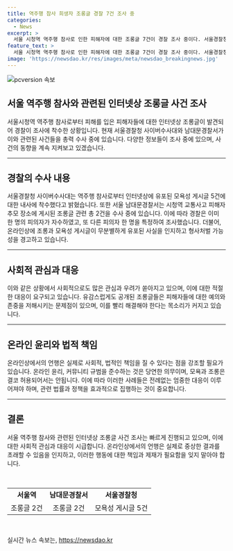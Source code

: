 ```yaml
---
title: 역주행 참사 희생자 조롱글 경찰 7건 조사 중
categories:
  - News
excerpt: >
  서울 시청역 역주행 참사로 인한 피해자에 대한 조롱글 7건이 경찰 조사 중이다. 서울경찰청 사이버수사대는 모욕성 게시글 5건에 대한 입건 전 조사에 착수했으며, 남대문경찰서는 시청역 교통사고 피해자 추모 장소에 게시된 조롱글 2건을 수사 중이다. 이에 대해 피의자 한 명이 자수하고 다른 한 명이 특정되어 조사를 받았다. 경찰은 온라인상 조롱 및 모욕 게시물에 대해 형사처벌을 경고했다. (150자)
feature_text: >
  서울 시청역 역주행 참사로 인한 피해자에 대한 조롱글 7건이 경찰 조사 중이다. 서울경찰청 사이버수사대는 모욕성 게시글 5건에 대한 입건 전 조사에 착수했으며, 남대문경찰서는 시청역 교통사고 피해자 추모 장소에 게시된 조롱글 2건을 수사 중이다. 이에 대해 피의자 한 명이 자수하고 다른 한 명이 특정되어 조사를 받았다. 경찰은 온라인상 조롱 및 모욕 게시물에 대해 형사처벌을 경고했다. (150자)
image: 'https://newsdao.kr/res/images/meta/newsdao_breakingnews.jpg'
---
```


<p><img src="https://newsdao.kr/res/images/meta/newsdao_breakingnews.jpg" alt="pcversion 속보" /></p>

<h2>서울 역주행 참사와 관련된 인터넷상 조롱글 사건 조사</h2>

<p data-ke-size="size16">서울시청역 역주행 참사로부터 피해를 입은 피해자들에 대한 인터넷상 조롱글이 발견되어 경찰이 조사에 착수한 상황입니다. 현재 서울경찰청 사이버수사대와 남대문경찰서가 이와 관련된 사건들을 총력 수사 중에 있습니다. 다양한 정보들이 조사 중에 있으며, 사건의 동향을 계속 지켜보고 있겠습니다.</p>

<hr>

<h2 data-ke-size="size26">경찰의 수사 내용</h2>

<p data-ke-size="size16">서울경찰청 사이버수사대는 역주행 참사로부터 인터넷상에 유포된 모욕성 게시글 5건에 대한 내사에 착수했다고 밝혔습니다. 또한 서울 남대문경찰서는 시청역 교통사고 피해자 추모 장소에 게시된 조롱글 관련 총 2건을 수사 중에 있습니다. 이에 따라 경찰은 이미 한 명의 피의자가 자수하였고, 또 다른 피의자 한 명을 특정하여 조사했습니다. 더불어, 온라인상에 조롱과 모욕성 게시글이 무분별하게 유포된 사실을 인지하고 형사처벌 가능성을 경고하고 있습니다.</p>

<hr>

<h2 data-ke-size="size26">사회적 관심과 대응</h2>

<p data-ke-size="size16">이와 같은 상황에서 사회적으로도 많은 관심과 우려가 쏟아지고 있으며, 이에 대한 적절한 대응이 요구되고 있습니다. 유감스럽게도 공개된 조롱글들은 피해자들에 대한 예의와 존중을 저해시키는 문제점이 있으며, 이를 빨리 해결해야 한다는 목소리가 커지고 있습니다.</p>

<hr>

<h2 data-ke-size="size26">온라인 윤리와 법적 책임</h2>

<p data-ke-size="size16">온라인상에서의 언행은 실제로 사회적, 법적인 책임을 질 수 있다는 점을 강조할 필요가 있습니다. 온라인 윤리, 커뮤니티 규범을 준수하는 것은 당연한 의무이며, 모욕과 조롱은 결코 허용되어서는 안됩니다. 이에 따라 이러한 사례들은 전례없는 엄중한 대응이 이루어져야 하며, 관련 법률과 정책을 효과적으로 집행하는 것이 중요합니다.</p>

<hr>

<h2 data-ke-size="size26">결론</h2>

<p data-ke-size="size16">서울 역주행 참사와 관련된 인터넷상 조롱글 사건 조사는 빠르게 진행되고 있으며, 이에 대한 사회적 관심과 대응이 시급합니다. 온라인상에서의 언행은 실제로 중상한 결과를 초래할 수 있음을 인지하고, 이러한 행동에 대한 책임과 제재가 필요함을 잊지 말아야 합니다. </p>

<p data-ke-size="size16">&nbsp;</p>

<table>
<tbody>
<tr>
<td style="text-align: center; height: 17px;"><b>서울역</b></td>
<td style="text-align: center; height: 17px;"><b>남대문경찰서</b></td>
<td style="text-align: center; height: 17px;"><b>서울경찰청</b></td>
</tr>
<tr>
<td style="text-align: center; height: 17px;">조롱글 2건</td>
<td style="text-align: center; height: 17px;">조롱글 2건</td>
<td style="text-align: center; height: 17px;">모욕성 게시글 5건</td>
</tr>
</tbody>
</table>

<p data-ke-size="size16">&nbsp;</p>
실시간 뉴스 속보는, <a href="https://newsdao.kr" rel="dofollow">https://newsdao.kr</a>


